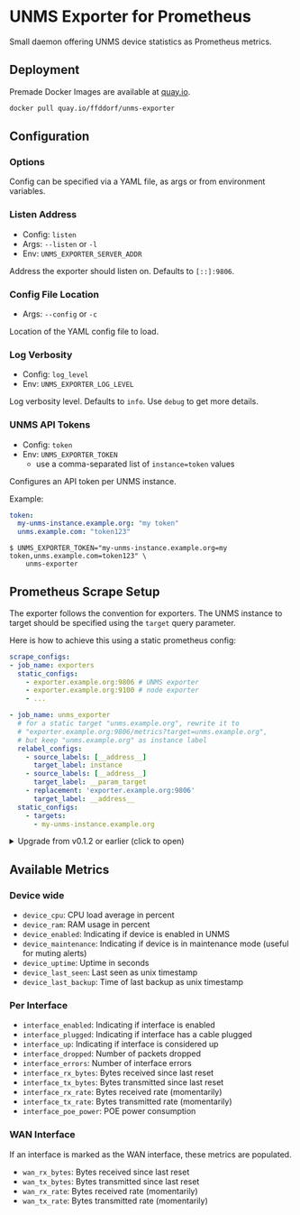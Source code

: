 # UNMS Exporter for Prometheus

Small daemon offering UNMS device statistics as Prometheus metrics.

## Deployment

Premade Docker Images are available at [quay.io](https://quay.io/repository/ffddorf/unms-exporter).

```bash
docker pull quay.io/ffddorf/unms-exporter
```

## Configuration

### Options

Config can be specified via a YAML file, as args or from environment variables.

### Listen Address

- Config: `listen`
- Args: `--listen` or `-l`
- Env: `UNMS_EXPORTER_SERVER_ADDR`

Address the exporter should listen on. Defaults to `[::]:9806`.

### Config File Location

- Args: `--config` or `-c`

Location of the YAML config file to load.

### Log Verbosity

- Config: `log_level`
- Env: `UNMS_EXPORTER_LOG_LEVEL`

Log verbosity level. Defaults to `info`. Use `debug` to get more details.

### UNMS API Tokens

- Config: `token`
- Env: `UNMS_EXPORTER_TOKEN`
  - use a comma-separated list of `instance=token` values

Configures an API token per UNMS instance.

Example:

```yaml
token:
  my-unms-instance.example.org: "my token"
  unms.example.com: "token123"
```

```console
$ UNMS_EXPORTER_TOKEN="my-unms-instance.example.org=my token,unms.example.com=token123" \
    unms-exporter
```

## Prometheus Scrape Setup

The exporter follows the convention for exporters. The UNMS instance to target should be specified using the `target` query parameter.

Here is how to achieve this using a static prometheus config:

```yaml
scrape_configs:
- job_name: exporters
  static_configs:
    - exporter.example.org:9806 # UNMS exporter
    - exporter.example.org:9100 # node exporter
    - ...

- job_name: unms_exporter
  # for a static target "unms.example.org", rewrite it to
  # "exporter.example.org:9806/metrics?target=unms.example.org",
  # but keep "unms.example.org" as instance label
  relabel_configs:
    - source_labels: [__address__]
      target_label: instance
    - source_labels: [__address__]
      target_label: __param_target
    - replacement: 'exporter.example.org:9806'
      target_label: __address__
  static_configs:
    - targets:
      - my-unms-instance.example.org
```

<details><summary>Upgrade from v0.1.2 or earlier (click to open)</summary>

Previous versions did expose the UNMS metrics under any path on the exporter,
i.e. the following URLs were handled identically:

- `http://localhost:9806/?target=my-unms-instance.example.org`
- `http://localhost:9806/metrics?target=my-unms-instance.example.org`
- `http://localhost:9806/this/is/all/ignored?target=my-unms-instance.example.org`

Additionally, the UNMS exporter has returned a mixed set of internal and
instance-specific metrics.

This has changed and now follows best practices. All UNMS-specific metrics
are now available *only* on the following URL:

- `http://localhost:9806/metrics?target=my-unms-instance.example.org`

Additionally, internal metrics (e.g. Go runtime statistics) can be retrieved
by omitting the `target` parameter:

- `http://localhost:9806/metrics`

</details>

## Available Metrics

### Device wide

- `device_cpu`: CPU load average in percent
- `device_ram`: RAM usage in percent
- `device_enabled`: Indicating if device is enabled in UNMS
- `device_maintenance`: Indicating if device is in maintenance mode (useful for muting alerts)
- `device_uptime`: Uptime in seconds
- `device_last_seen`: Last seen as unix timestamp
- `device_last_backup`: Time of last backup as unix timestamp

### Per Interface

- `interface_enabled`: Indicating if interface is enabled
- `interface_plugged`: Indicating if interface has a cable plugged
- `interface_up`: Indicating if interface is considered up
- `interface_dropped`: Number of packets dropped
- `interface_errors`: Number of interface errors
- `interface_rx_bytes`: Bytes received since last reset
- `interface_tx_bytes`: Bytes transmitted since last reset
- `interface_rx_rate`: Bytes received rate (momentarily)
- `interface_tx_rate`: Bytes transmitted rate (momentarily)
- `interface_poe_power`: POE power consumption

### WAN Interface

If an interface is marked as the WAN interface, these metrics are populated.

- `wan_rx_bytes`: Bytes received since last reset
- `wan_tx_bytes`: Bytes transmitted since last reset
- `wan_rx_rate`: Bytes received rate (momentarily)
- `wan_tx_rate`: Bytes transmitted rate (momentarily)
